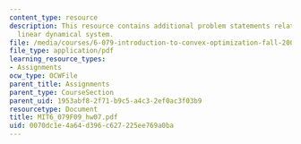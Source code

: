 ```yaml
---
content_type: resource
description: This resource contains additional problem statements related to sparse
  linear dynamical system.
file: /media/courses/6-079-introduction-to-convex-optimization-fall-2009/0070dc1e4a64d396c627225ee769a0ba_MIT6_079F09_hw07.pdf
file_type: application/pdf
learning_resource_types:
- Assignments
ocw_type: OCWFile
parent_title: Assignments
parent_type: CourseSection
parent_uid: 1953abf8-2f71-b9c5-a4c3-2ef0ac3f03b9
resourcetype: Document
title: MIT6_079F09_hw07.pdf
uid: 0070dc1e-4a64-d396-c627-225ee769a0ba
---
```

